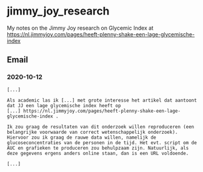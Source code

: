 # jimmy_joy_research

My notes on the Jimmy Joy research on Glycemic Index at https://nl.jimmyjoy.com/pages/heeft-plenny-shake-een-lage-glycemische-index

## Email

### 2020-10-12

```
[...]

Als academic las ik [...] met grote interesse het artikel dat aantoont dat JJ een lage glycemische index heeft op
[...] https://nl.jimmyjoy.com/pages/heeft-plenny-shake-een-lage-glycemische-index .

Ik zou graag de resultaten van dit onderzoek willen reproduceren (een belangrijke voorwaarde van correct wetenschappelijk onderzoek). Hiervoor zou ik graag de rauwe data willen, namelijk de glucoseconcentraties van de personen in de tijd. Het evt. script om de AUC en grafieken te produceren zou behulpzaam zijn. Natuurlijk, als deze gegevens ergens anders online staan, dan is een URL voldoende.

[...]
```
